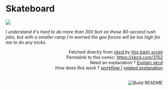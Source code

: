 # <b>Skateboard</b>

[![](https://imgs.xkcd.com/comics/skateboard.png)](https://xkcd.com/3152)

<i>I understand it&#39;s hard to do more than 300 feet on these 90-second rush jobs, but with a smaller ramp I&#39;m worried the gee forces will be too high for me to do any tricks.</i>

<div align="right">
  Fetched directly from
  <a href="https://xkcd.com">
    xkcd
  </a>
  by
  <a href="https://github.com/Vanille-N/Vanille-N/blob/master/fetch">
    this bash script
  </a>
</div>
<div align="right">
  Permalink to this comic:
  <a href="https://xkcd.com/3152">
    https://xkcd.com/3152
  </a>
</div>
<div align="right">
  Need an explanation ?
  <a href="https://www.explainxkcd.com/wiki/index.php/3152">
    Explain xkcd
  </a>
</div>
<div align="right">
  How does this work ?
  <a href="https://github.com/Vanille-N/Vanille-N/blob/master/.github/workflows/build.yml">
    workflow
  </a>
  |
  <a href="https://simonwillison.net/2020/Jul/10/self-updating-profile-readme/">
    related explanation
  </a>
</div><br>

<a href="https://github.com/Vanille-N/Vanille-N/actions"><img src="https://github.com/Vanille-N/Vanille-N/workflows/Build%20README/badge.svg" align="right" alt="Build README"></a>
